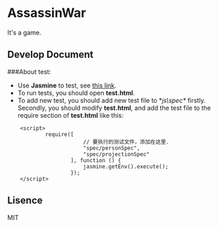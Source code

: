 AssassinWar
=============================
It's a game.

Develop Document
-----------------------------
###About test:
* Use **Jasmine** to test, see [this link](http://jasmine.github.io/).
* To run tests, you should open **test.html**.
* To add new test, you should add new test file to **js\spec\** firstly. Secondly, you should modify **test.html**, and add the test file to the require section of **test.html** like this:
```    
    <script>
            require([
                        // 要执行的测试文件，添加在这里.
                        "spec/personSpec",
                        "spec/projectionSpec"
                    ], function () {
                        jasmine.getEnv().execute();
                    });
    </script>
```

Lisence
-----------------------------
MIT
